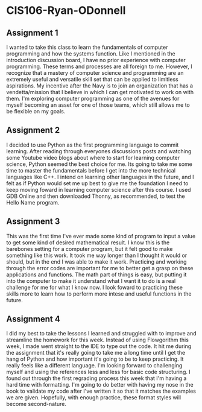 # CIS106-Ryan-ODonnell

## Assignment 1

I wanted to take this class to learn the fundamentals of computer programming and how the systems function. Like I mentioned in the introduction discussion board, I have no prior experience with computer programming. These terms and processes are all foreign to me. However, I recognize that a mastery of computer science and programming are an extremely useful and versatile skill set that can be applied to limitless aspirations. My incentive after the Navy is to join an organization that has a vendetta/mission that I believe in which I can get motivated to work on with them. I'm exploring computer programming as one of the avenues for myself becoming an asset for one of those teams, which still allows me to be flexible on my goals. 

## Assignment 2

I decided to use Python as the first programming language to commit learning. After reading through everyones discussions posts and watching some Youtube video blogs about where to start for learning computer science, Python seemed the best choice for me. Its going to take me some time to master the fundamentals before I get into the more technical languages like C++. I intend on learning other languages in the future, and I felt as if Python would set me up best to give me the foundation I need to keep moving foward in learning computer science after this course. I used GDB Online and then downloaded Thonny, as recommended, to test the Hello Name program. 

## Assignment 3

This was the first time I've ever made some kind of program to input a value to get some kind of desired mathematical result. I know this is the barebones setting for a computer program, but it felt good to make something like this work. It took me way longer than I thought it would or should, but in the end I was able to make it work. Practicing and working through the error codes are important for me to better get a grasp on these applications and functions. The math part of things is easy, but putting it into the computer to make it understand what I want it to do is a real challenge for me for what I know now. I look foward to practicing these skills more to learn how to perform more intese and useful functions in the future. 

## Assignment 4

I did my best to take the lessons I learned and struggled with to improve and streamline the homework for this week. Instead of using Flowgorithm this week, I made went straight to the IDE to type out the code. It hit me during the assignment that it's really going to take me a long time until I get the hang of Python and how important it's going to be to keep practicing. It really feels like a different language. I'm looking forward to challenging myself and using the references less and less for basic code structuring. I found out through the first regrading process this week that I'm having a hard time with formatting. I'm going to do better with having my nose in the book to validate my code after I've written it so that it matches the examples we are given. Hopefully, with enough practice, these format styles will become second-nature.
